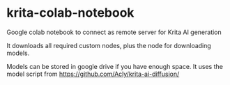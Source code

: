 # krita-colab-notebook
Google colab notebook to connect as remote server for Krita AI generation


It downloads all required custom nodes, plus the node for downloading models.


Models can be stored in google drive if you have enough space.
It uses the model script from https://github.com/Acly/krita-ai-diffusion/
